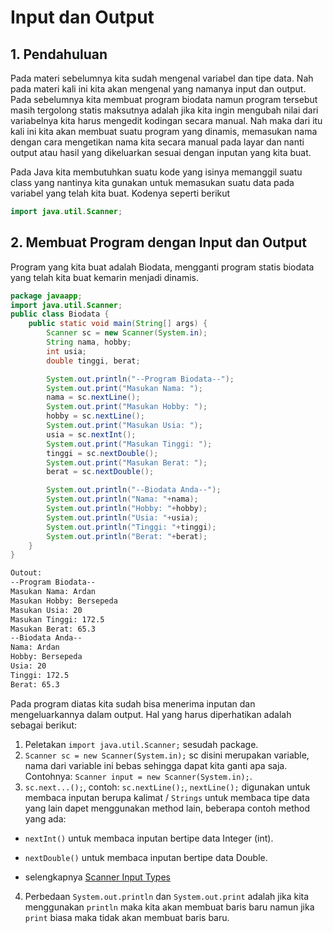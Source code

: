 # Input dan Output

## 1. Pendahuluan

Pada materi sebelumnya kita sudah mengenal variabel dan tipe data. Nah pada materi kali ini kita akan mengenal yang namanya input dan output. Pada sebelumnya kita membuat program biodata namun program tersebut masih tergolong statis maksutnya adalah jika kita ingin mengubah nilai dari variabelnya kita harus mengedit kodingan secara manual. Nah maka dari itu kali ini kita akan membuat suatu program yang dinamis, memasukan nama dengan cara mengetikan nama kita secara manual pada layar dan nanti output atau hasil yang dikeluarkan sesuai dengan inputan yang kita buat.

Pada Java kita membutuhkan suatu kode yang isinya memanggil suatu class yang nantinya kita gunakan untuk memasukan suatu data pada variabel yang telah kita buat. Kodenya seperti berikut

```java
import java.util.Scanner;
```

## 2. Membuat Program dengan Input dan Output

Program yang kita buat adalah Biodata, mengganti program statis biodata yang telah kita buat kemarin menjadi dinamis.

```java
package javaapp;
import java.util.Scanner;
public class Biodata {
    public static void main(String[] args) {
        Scanner sc = new Scanner(System.in);
        String nama, hobby;
        int usia;
        double tinggi, berat;

        System.out.println("--Program Biodata--");
        System.out.print("Masukan Nama: ");
        nama = sc.nextLine();
        System.out.print("Masukan Hobby: ");
        hobby = sc.nextLine();
        System.out.print("Masukan Usia: ");
        usia = sc.nextInt();
        System.out.print("Masukan Tinggi: ");
        tinggi = sc.nextDouble();
        System.out.print("Masukan Berat: ");
        berat = sc.nextDouble();

        System.out.println("--Biodata Anda--");
        System.out.println("Nama: "+nama);
        System.out.println("Hobby: "+hobby);
        System.out.println("Usia: "+usia);
        System.out.println("Tinggi: "+tinggi);
        System.out.println("Berat: "+berat);
    }
}
```

```bash
Outout:
--Program Biodata--
Masukan Nama: Ardan
Masukan Hobby: Bersepeda
Masukan Usia: 20
Masukan Tinggi: 172.5
Masukan Berat: 65.3
--Biodata Anda--
Nama: Ardan
Hobby: Bersepeda
Usia: 20
Tinggi: 172.5
Berat: 65.3
```

Pada program diatas kita sudah bisa menerima inputan dan mengeluarkannya dalam output. Hal yang harus diperhatikan adalah sebagai berikut:

1. Peletakan `import java.util.Scanner;` sesudah package.
2. `Scanner sc = new Scanner(System.in);` sc disini merupakan variable, nama dari variable ini bebas sehingga dapat kita ganti apa saja. Contohnya: `Scanner input = new Scanner(System.in);`.
3. `sc.next...();`, contoh: `sc.nextLine();`, `nextLine();` digunakan untuk membaca inputan berupa kalimat / `Strings` untuk membaca tipe data yang lain dapet menggunakan method lain, beberapa contoh method yang ada: 
  
- `nextInt()` untuk membaca inputan bertipe data Integer (int).

- `nextDouble()` untuk membaca inputan bertipe data Double.

- selengkapnya [Scanner Input Types](https://www.w3schools.com/java/java_user_input.asp)

4. Perbedaan `System.out.println` dan `System.out.print` adalah jika kita menggunakan `println` maka kita akan membuat baris baru namun jika `print` biasa maka tidak akan membuat baris baru.
